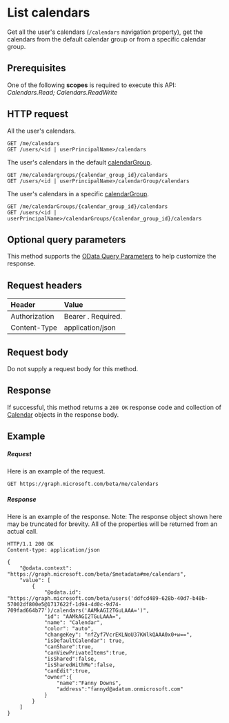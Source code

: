 # List calendars

Get all the user's calendars (`/calendars` navigation property), get the calendars from the default calendar group or from a specific calendar group. 
## Prerequisites
One of the following **scopes** is required to execute this API: 
*Calendars.Read; Calendars.ReadWrite*
## HTTP request
<!-- { "blockType": "ignored" } -->

All the user's calendars.
```http
GET /me/calendars
GET /users/<id | userPrincipalName>/calendars
```

The user's calendars in the default [calendarGroup](../resources/calendarGroup.md).
```http
GET /me/calendargroups/{calendar_group_id}/calendars
GET /users/<id | userPrincipalName>/calendarGroup/calendars
```

The user's calendars in a specific [calendarGroup](../resources/calendarGroup.md).
```http
GET /me/calendarGroups/{calendar_group_id}/calendars
GET /users/<id | userPrincipalName>/calendarGroups/{calendar_group_id}/calendars
```

## Optional query parameters
This method supports the [OData Query Parameters](http://graph.microsoft.io/docs/overview/query_parameters) to help customize the response.
## Request headers
| Header       | Value |
|:---------------|:--------|
| Authorization  | Bearer <token>. Required.  |
| Content-Type   | application/json | 

## Request body
Do not supply a request body for this method.
## Response
If successful, this method returns a `200 OK` response code and collection of [Calendar](../resources/calendar.md) objects in the response body.
## Example
##### Request
Here is an example of the request.
<!-- {
  "blockType": "request",
  "name": "get_calendars"
}-->
```http
GET https://graph.microsoft.com/beta/me/calendars
```
##### Response
Here is an example of the response. Note: The response object shown here may be truncated for brevity. All of the properties will be returned from an actual call.
<!-- {
  "blockType": "response",
  "truncated": true,
  "@odata.type": "microsoft.graph.calendar",
  "isCollection": true
} -->
```http
HTTP/1.1 200 OK
Content-type: application/json

{
    "@odata.context": "https://graph.microsoft.com/beta/$metadata#me/calendars",
    "value": [
        {
            "@odata.id": "https://graph.microsoft.com/beta/users('ddfcd489-628b-40d7-b48b-57002df800e5@1717622f-1d94-4d0c-9d74-709fad664b77')/calendars('AAMkAGI2TGuLAAA=')",
            "id": "AAMkAGI2TGuLAAA=",
            "name": "Calendar",
            "color": "auto",
            "changeKey": "nfZyf7VcrEKLNoU37KWlkQAAA0x0+w==",
            "isDefaultCalendar": true,
            "canShare":true,
            "canViewPrivateItems":true,
            "isShared":false,
            "isSharedWithMe":false,
            "canEdit":true,
            "owner":{
                "name":"Fanny Downs",
                "address":"fannyd@adatum.onmicrosoft.com"
            }
        }
    ]
}

```

<!-- uuid: 8fcb5dbc-d5aa-4681-8e31-b001d5168d79
2015-10-25 14:57:30 UTC -->
<!-- {
  "type": "#page.annotation",
  "description": "List calendars",
  "keywords": "",
  "section": "documentation",
  "tocPath": ""
}-->